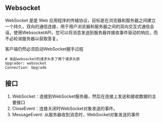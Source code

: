 
## Websocket
WebSocket 是是 Web 应用程序的传输协议，目标是在浏览器和服务器之间建立一个持久，双向的通信连接，用于用户浏览器和服务器之间的双向交互式通信会话。使用WebsocketAPI，您可以将消息发送到服务器并接收事件驱动的响应，而不必轮询服务器以获取答复。

客户端仍然必须启动WebSocket握手过程
```shell
# 发起websocket的请求头多了两个请求头部
Upgrader: websocket
Connection: Upgrade
```

## 接口
1. WebSocket：连接到WebSocket服务器，然后在连接上发送和接收数据的主要接口
2. CloseEvent：连接关闭时WebSocket对象发送的事件。
3. MessageEvent: 从服务器收到消息时，WebSocket对象发送的事件



